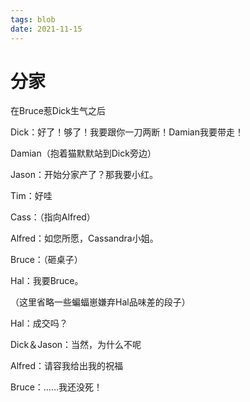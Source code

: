 ```yaml
---
tags: blob
date: 2021-11-15
---
```


# 分家

在Bruce惹Dick生气之后

Dick：好了！够了！我要跟你一刀两断！Damian我要带走！

Damian（抱着猫默默站到Dick旁边）

Jason：开始分家产了？那我要小红。

Tim：好哇

Cass：（指向Alfred）

Alfred：如您所愿，Cassandra小姐。

Bruce：（砸桌子）

Hal：我要Bruce。

（这里省略一些蝙蝠崽嫌弃Hal品味差的段子）

Hal：成交吗？

Dick＆Jason：当然，为什么不呢

Alfred：请容我给出我的祝福



Bruce：……我还没死！
